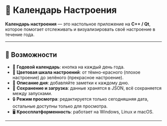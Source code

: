 # 🌿 Календарь Настроения

**Календарь настроения** — это настольное приложение на **C++ / Qt**, которое помогает отслеживать и визуализировать своё настроение в течение года.

---

## 📌 Возможности

- 📅 **Годовой календарь**: кнопка на каждый день года.
- 🎨 **Цветовая шкала настроений**: от тёмно-красного (плохое настроение) до зелёного (прекрасное настроение).
- 📝 **Описание дня**: добавляйте заметки к каждому дню.
- 💾 **Сохранение и загрузка**: данные хранятся в JSON, всё сохраняется между запусками.
- 🔒 **Режим просмотра**: редактируется только сегодняшняя дата, остальные доступны только для просмотра.
- 🖥 **Кроссплатформенность**: работает на Windows, Linux и macOS.

---


